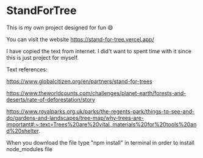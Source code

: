 # StandForTree

This is my own project designed for fun :smile:

You can visit the website https://stand-for-tree.vercel.app/

I have copied the text from internet. I did't want to spent time with it since this is just project for myself.

Text references:

https://www.globalcitizen.org/en/partners/stand-for-trees

https://www.theworldcounts.com/challenges/planet-earth/forests-and-deserts/rate-of-deforestation/story

https://www.royalparks.org.uk/parks/the-regents-park/things-to-see-and-do/gardens-and-landscapes/tree-map/why-trees-are-important#:~:text=Trees%20are%20vital.,materials%20for%20tools%20and%20shelter.


When you download the file type "npm install" in terminal in order to install node_modules file
